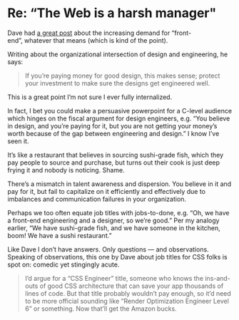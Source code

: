 # Re: “The Web is a harsh manager"

Dave had [a great post](https://daverupert.com/2022/08/web-is-a-harsh-manager/) about the increasing demand for “front-end”, whatever that means (which is kind of the point). 

Writing about the organizational intersection of design and engineering, he says:

> If you’re paying money for good design, this makes sense; protect your investment to make sure the designs get engineered well.

This is a great point I’m not sure I ever fully internalized.

In fact, I bet you could make a persuasive powerpoint for a C-level audience which hinges on the fiscal argument for design engineers, e.g. “You believe in design, and you’re paying for it, but you are not getting your money’s worth because of the gap between engineering and design.” I know I’ve seen it.

It’s like a restaurant that believes in sourcing sushi-grade fish, which they pay people to source and purchase, but turns out their cook is just deep frying it and nobody is noticing. Shame.

There’s a mismatch in talent awareness and dispersion. You believe in it and pay for it, but fail to capitalize on it efficiently and effectively due to imbalances and communication failures in your organization. 

Perhaps we too often equate job titles with jobs-to-done, e.g. “Oh, we have a front-end engineering and a designer, so we’re good.” Per my analogy earlier, “We have sushi-grade fish, and we have someone in the kitchen, boom! We have a sushi restaurant.”

Like Dave I don’t have answers. Only questions — and observations. Speaking of observations, this one by Dave about job titles for CSS folks is spot on: comedic yet stingingly acute.

> I’d argue for a “CSS Engineer” title, someone who knows the ins-and-outs of good CSS architecture that can save your app thousands of lines of code. But that title probably wouldn’t pay enough, so it’d need to be more official sounding like “Render Optimization Engineer Level 6” or something. Now that’ll get the Amazon bucks.